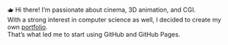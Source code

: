 🫖 Hi there! I’m passionate about cinema, 3D animation, and CGI.  
With a strong interest in computer science as well, I decided to create my own [portfolio](https://jdecroocq.github.io/portfolio).  
That’s what led me to start using GitHub and GitHub Pages.